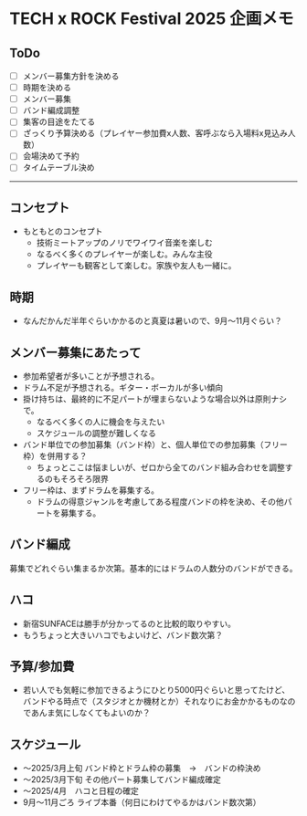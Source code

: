 # TECH x ROCK Festival 2025 企画メモ

## ToDo
- [ ] メンバー募集方針を決める
- [ ] 時期を決める
- [ ] メンバー募集
- [ ] バンド編成調整
- [ ] 集客の目途をたてる
- [ ] ざっくり予算決める（プレイヤー参加費x人数、客呼ぶなら入場料x見込み人数）
- [ ] 会場決めて予約
- [ ] タイムテーブル決め

---

## コンセプト
- もともとのコンセプト
  - 技術ミートアップのノリでワイワイ音楽を楽しむ
  - なるべく多くのプレイヤーが楽しむ。みんな主役
  - プレイヤーも観客として楽しむ。家族や友人も一緒に。

## 時期
- なんだかんだ半年ぐらいかかるのと真夏は暑いので、9月～11月ぐらい？

## メンバー募集にあたって
  - 参加希望者が多いことが予想される。
  - ドラム不足が予想される。ギター・ボーカルが多い傾向
  - 掛け持ちは、最終的に不足パートが埋まらないような場合以外は原則ナシで。
    - なるべく多くの人に機会を与えたい
    - スケジュールの調整が難しくなる
  - バンド単位での参加募集（バンド枠）と、個人単位での参加募集（フリー枠）を併用する？
    - ちょっとここは悩ましいが、ゼロから全てのバンド組み合わせを調整するのもそろそろ限界
  - フリー枠は、まずドラムを募集する。
    - ドラムの得意ジャンルを考慮してある程度バンドの枠を決め、その他パートを募集する。

## バンド編成
募集でどれぐらい集まるか次第。基本的にはドラムの人数分のバンドができる。

## ハコ
- 新宿SUNFACEは勝手が分かってるのと比較的取りやすい。
- もうちょっと大きいハコでもよいけど、バンド数次第？

## 予算/参加費
- 若い人でも気軽に参加できるようにひとり5000円ぐらいと思ってたけど、バンドやる時点で（スタジオとか機材とか）それなりにお金かかるものなのであんま気にしなくてもよいのか？

## スケジュール
- ～2025/3月上旬 バンド枠とドラム枠の募集　→　バンドの枠決め
- ～2025/3月下旬 その他パート募集してバンド編成確定
- ～2025/4月　ハコと日程の確定
- 9月～11月ごろ ライブ本番（何日にわけてやるかはバンド数次第）



